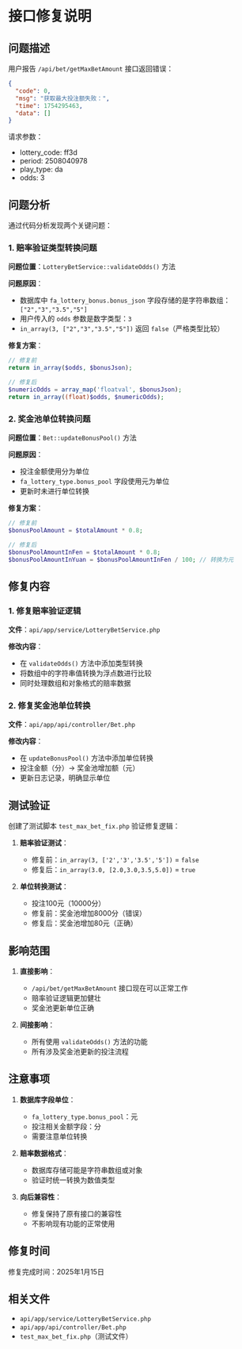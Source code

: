 # 接口修复说明

## 问题描述

用户报告 `/api/bet/getMaxBetAmount` 接口返回错误：
```json
{
  "code": 0,
  "msg": "获取最大投注额失败：",
  "time": 1754295463,
  "data": []
}
```

请求参数：
- lottery_code: ff3d
- period: 2508040978  
- play_type: da
- odds: 3

## 问题分析

通过代码分析发现两个关键问题：

### 1. 赔率验证类型转换问题

**问题位置**：`LotteryBetService::validateOdds()` 方法

**问题原因**：
- 数据库中 `fa_lottery_bonus.bonus_json` 字段存储的是字符串数组：`["2","3","3.5","5"]`
- 用户传入的 `odds` 参数是数字类型：`3`
- `in_array(3, ["2","3","3.5","5"])` 返回 `false`（严格类型比较）

**修复方案**：
```php
// 修复前
return in_array($odds, $bonusJson);

// 修复后  
$numericOdds = array_map('floatval', $bonusJson);
return in_array((float)$odds, $numericOdds);
```

### 2. 奖金池单位转换问题

**问题位置**：`Bet::updateBonusPool()` 方法

**问题原因**：
- 投注金额使用分为单位
- `fa_lottery_type.bonus_pool` 字段使用元为单位
- 更新时未进行单位转换

**修复方案**：
```php
// 修复前
$bonusPoolAmount = $totalAmount * 0.8;

// 修复后
$bonusPoolAmountInFen = $totalAmount * 0.8;
$bonusPoolAmountInYuan = $bonusPoolAmountInFen / 100; // 转换为元
```

## 修复内容

### 1. 修复赔率验证逻辑

**文件**：`api/app/service/LotteryBetService.php`

**修改内容**：
- 在 `validateOdds()` 方法中添加类型转换
- 将数组中的字符串值转换为浮点数进行比较
- 同时处理数组和对象格式的赔率数据

### 2. 修复奖金池单位转换

**文件**：`api/app/api/controller/Bet.php`

**修改内容**：
- 在 `updateBonusPool()` 方法中添加单位转换
- 投注金额（分）→ 奖金池增加额（元）
- 更新日志记录，明确显示单位

## 测试验证

创建了测试脚本 `test_max_bet_fix.php` 验证修复逻辑：

1. **赔率验证测试**：
   - 修复前：`in_array(3, ['2','3','3.5','5'])` = `false`
   - 修复后：`in_array(3.0, [2.0,3.0,3.5,5.0])` = `true`

2. **单位转换测试**：
   - 投注100元（10000分）
   - 修复前：奖金池增加8000分（错误）
   - 修复后：奖金池增加80元（正确）

## 影响范围

1. **直接影响**：
   - `/api/bet/getMaxBetAmount` 接口现在可以正常工作
   - 赔率验证逻辑更加健壮
   - 奖金池更新单位正确

2. **间接影响**：
   - 所有使用 `validateOdds()` 方法的功能
   - 所有涉及奖金池更新的投注流程

## 注意事项

1. **数据库字段单位**：
   - `fa_lottery_type.bonus_pool`：元
   - 投注相关金额字段：分
   - 需要注意单位转换

2. **赔率数据格式**：
   - 数据库存储可能是字符串数组或对象
   - 验证时统一转换为数值类型

3. **向后兼容性**：
   - 修复保持了原有接口的兼容性
   - 不影响现有功能的正常使用

## 修复时间

修复完成时间：2025年1月15日

## 相关文件

- `api/app/service/LotteryBetService.php`
- `api/app/api/controller/Bet.php`
- `test_max_bet_fix.php`（测试文件）